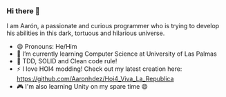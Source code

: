 ### Hi there 👋

I am Aarón, a passionate and curious programmer who is trying to develop his abilities in this dark, tortuous and hilarious universe.

- 😄 Pronouns: He/Him
- 🌱 I’m currently learning Computer Science at University of Las Palmas
- :speech_balloon: TDD, SOLID and Clean code rule! 
- ⚡ I love HOI4 modding! Check out my latest creation here: https://github.com/Aaronhdez/Hoi4_Viva_La_Republica
- :video_game: I'm also learning Unity on my spare time 😄
